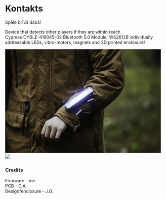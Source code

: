 # Kontakts
 Spēle brīvā dabā! 
 
 Device that detects other players if they are within reach. \
 Cypress CYBLE-416045-02 Bluetooth 5.0 Module, WS2812B individually addressable LEDs, vibro-motors, magnets and 3D printed enclosure!
 
 ![](visuals/Kontakts_tests.jpg)
 ![](visuals/video.gif)
 
 ### Credits
 Firmware - me \
 PCB - D.A. \
 Design/enclosure - J.O. 

